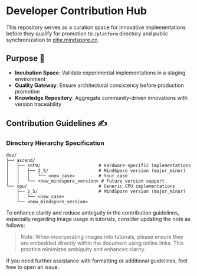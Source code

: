 # Developer Contribution Hub

This repository serves as a curation space for innovative implementations before they qualify for promotion to `/platform` directory and public synchronization to [xihe.mindspore.cn](https://xihe.mindspore.cn).


## Purpose 🎯
- **Incubation Space**: Validate experimental implementations in a staging environment
- **​Quality Gateway**: Ensure architectural consistency before production promotion
- **Knowledge Repository**: Aggregate community-driven innovations with version traceability


## Contribution Guidelines ✍️

### Directory Hierarchy Specification
```plaintext
dev/
├── ascend/
│   ├── snt9/                      # Hardware-specific implementations
│   │   ├── 2_5/                   # MindSpore version (major_minor)
│   │   │   └── <new_case>         # Your case
│   │   └── <new_mindspore_version> # Future version support
└── cpu/                           # Generic CPU implementations     
    ├── 2_5/                       # MindSpore version (major_minor)                       
    │   └── <new_case>
    └── <new_mindspore_version>
```
​To enhance clarity and reduce ambiguity in the contribution guidelines, especially regarding image usage in tutorials, consider updating the note as follows:​

> Note: When incorporating images into tutorials, please ensure they are embedded directly within the document using online links. This practice minimizes ambiguity and enhances clarity.​

If you need further assistance with formatting or additional guidelines, feel free to open an issue.
